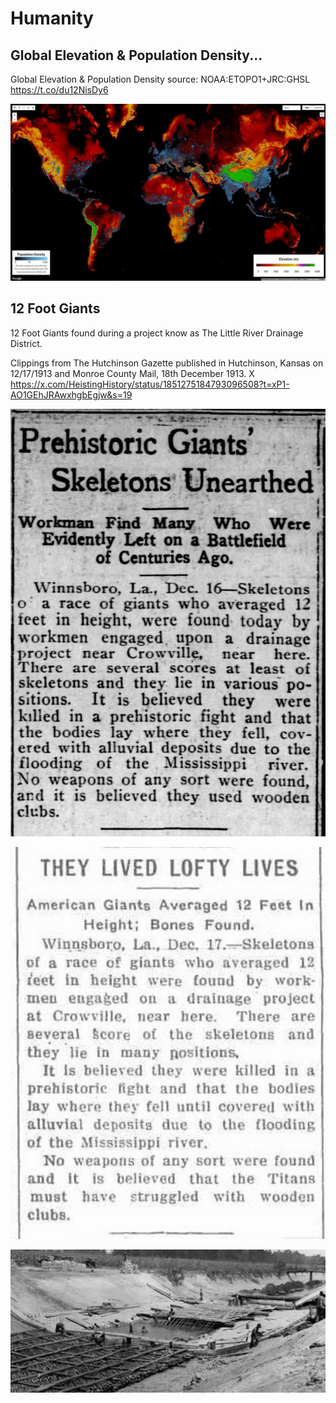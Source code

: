 # Humanity

## Global Elevation &amp; Population Density...

Global Elevation &amp; Population Density source: NOAA:ETOPO1+JRC:GHSL https://t.co/du12NisDy6

![](img/1813171709953876385-GSmuC3tW0AAtGKy.jpg)

## 12 Foot Giants

12 Foot Giants found during a project know as The Little River Drainage District. 

Clippings from The Hutchinson Gazette published in Hutchinson, Kansas on 12/17/1913 and Monroe County Mail, 18th December 1913.
X
https://x.com/HeistingHistory/status/1851275184793096508?t=xP1-AO1GEhJRAwxhgbEgjw&s=19

![](img/photo_5773@29-10-2024_18-52-11.jpg)

![](img/photo_5774@29-10-2024_18-52-12.jpg)

![](img/photo_5775@29-10-2024_18-52-12.jpg)
